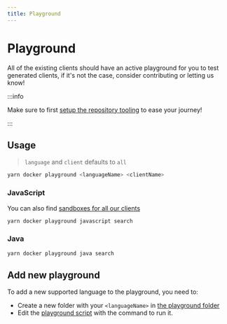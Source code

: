 ```yaml
---
title: Playground
---
```


# Playground

All of the existing clients should have an active playground for you to test generated clients, if it's not the case, consider contributing or letting us know!

:::info

Make sure to first [setup the repository tooling](/docs/automation/setup-repository) to ease your journey!

:::

## Usage

> `language` and `client` defaults to `all`

```bash
yarn docker playground <languageName> <clientName>
```

### JavaScript

You can also find [sandboxes for all our clients](https://codesandbox.io/search?refinementList%5Btags%5D=&page=1&configure%5BhitsPerPage%5D=12&query=shortcuts%20generated%20api%20clients%20algolia%20javascript)

```bash
yarn docker playground javascript search
```

### Java

```bash
yarn docker playground java search
```

## Add new playground

To add a new supported language to the playground, you need to:

- Create a new folder with your `<languageName>` in [the playground folder](https://github.com/algolia/api-clients-automation/blob/main/playground)
- Edit the [playground script](https://github.com/algolia/api-clients-automation/blob/main/scripts/playground.sh) with the command to run it.
